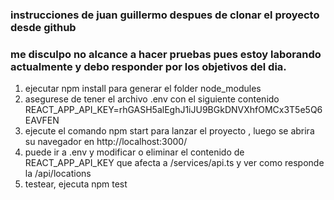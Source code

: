 

### instrucciones de juan guillermo despues de clonar el proyecto desde github
### me disculpo no alcance a hacer pruebas pues estoy laborando actualmente y debo responder por los objetivos del dia.

1. ejecutar npm install para generar el folder node_modules
2. asegurese de tener el archivo .env  con el siguiente contenido  REACT_APP_API_KEY=rhGASH5alEghJ1iJU9BGkDNVXhfOMCx3T5e5Q6EAVFEN
3. ejecute el comando npm start para lanzar el proyecto , luego se abrira su navegador en http://localhost:3000/
4. puede ir a .env y modificar o eliminar el contenido de REACT_APP_API_KEY que afecta  a /services/api.ts y ver como responde la /api/locations
5. testear, ejecuta  npm test

